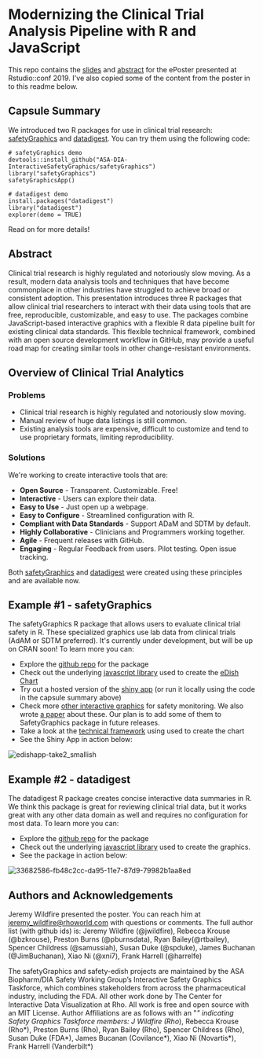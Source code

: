 # Modernizing the Clinical Trial Analysis Pipeline with R and JavaScript

This repo contains the [slides](https://github.com/RhoInc/RStudioConf2019-ePoster/blob/master/RstudioPoster_presented.pptx) and [abstract](https://github.com/RhoInc/RStudioConf2019-ePoster/blob/master/RstudioConf_abstract.docx) for the ePoster presented at Rstudio::conf 2019. I've also copied some of the content from the poster in to this readme below. 

## Capsule Summary

We introduced two R packages for use in clinical trial research: [safetyGraphics](https://github.com/ASA-DIA-InteractiveSafetyGraphics/safetyGraphics) and [datadigest](https://github.com/RhoInc/datadigest). You can try them using the following code:  

``` 
# safetyGraphics demo
devtools::install_github("ASA-DIA-InteractiveSafetyGraphics/safetyGraphics") 
library("safetyGraphics") 
safetyGraphicsApp()

# datadigest demo
install.packages("datadigest")
library("datadigest")
explorer(demo = TRUE)

```

Read on for more details!

## Abstract

Clinical trial research is highly regulated and notoriously slow moving. As a result, modern data analysis tools and techniques that have become commonplace in other industries have struggled to achieve broad or consistent adoption. This presentation introduces three R packages that allow clinical trial researchers to interact with their data using tools that are free, reproducible, customizable, and easy to use. The packages combine JavaScript-based interactive graphics with a flexible R data pipeline built for existing clinical data standards. This flexible technical framework, combined with an open source development workflow in GitHub, may provide a useful road map for creating similar tools in other change-resistant environments.

## Overview of Clinical Trial Analytics

### Problems
- Clinical trial research is highly regulated and notoriously slow moving. 
- Manual review of huge data listings is still common. 
- Existing analysis tools are expensive, difficult to customize and tend to use proprietary formats, limiting reproducibility. 

### Solutions

We're working to create interactive tools that are:
- **Open Source** - Transparent. Customizable. Free!
- **Interactive** - Users can explore their data.
- **Easy to Use** - Just open up a webpage. 
- **Easy to Configure** - Streamlined configuration with R.  
- **Compliant with Data Standards** - Support ADaM and SDTM by default.
- **Highly Collaborative** - Clinicians and Programmers working together.
- **Agile** - Frequent releases with GitHub. 
- **Engaging** - Regular Feedback from users. Pilot testing. Open issue tracking. 

Both [safetyGraphics](https://github.com/ASA-DIA-InteractiveSafetyGraphics/safetyGraphics) and [datadigest](https://github.com/RhoInc/datadigest) were created using these principles and are available now. 

## Example #1 - safetyGraphics

The safetyGraphics R package that allows users to evaluate clinical trial safety in R. These specialized graphics use lab data from clinical trials (AdAM or SDTM preferred). It's currently under development, but will be up on CRAN soon! To learn more you can:

- Explore the [github repo](https://github.com/ASA-DIA-InteractiveSafetyGraphics/safetyGraphics) for the package
- Check out the underlying [javascript library](https://github.com/ASA-DIA-InteractiveSafetyGraphics/safety-eDISH) used to create the [eDish Chart](https://asa-dia-interactivesafetygraphics.github.io/safety-eDISH/)
- Try out a hosted version of the [shiny app](https://becca-krouse.shinyapps.io/safetyGraphicsApp/) (or run it locally using the code in the capsule summary above)
- Check more [other interactive graphics](https://rhoinc.github.io/safety-explorer-suite/) for safety monitoring.  We also wrote [a paper](https://journals.sagepub.com/doi/abs/10.1177/2168479018754846) about these. Our plan is to add some of them to SafetyGraphics package in future releases.
- Take a look at the [technical framework](https://user-images.githubusercontent.com/3680095/51296179-6f2b7b00-19e0-11e9-841a-afc2964a7e1a.png) using used to create the chart
- See the Shiny App in action below: 

![edishapp-take2_smallish](https://user-images.githubusercontent.com/3680095/51296057-e3195380-19df-11e9-971a-430c3be930a4.gif)

## Example #2 - datadigest

The datadigest R package creates concise interactive data summaries in R. We think this package is great for reviewing clinical trial data, but it works great with any other data domain as well and requires no configuration for most data. To learn more you can:

- Explore the [github repo](https://github.com/rhoinc/datadigest) for the package
- Check out the underlying [javascript library](https://github.com/rhoinc/web-codebook) used to create the graphics. 
- See the package in action below: 

![33682586-fb48c2cc-da95-11e7-87d9-79982b1aa8ed](https://user-images.githubusercontent.com/3680095/51296324-4952a600-19e1-11e9-80cc-19316398b722.gif)

## Authors and Acknowledgements

Jeremy Wildfire presented the poster. You can reach him at jeremy_wildfire@rhoworld.com with questions or comments. The full author list (with github ids) is: Jeremy Wildfire (@jwildfire), Rebecca Krouse (@bzkrouse), Preston Burns (@pburnsdata), Ryan Bailey(@rtbailey), Spencer Childress (@samussiah), Susan Duke (@spduke), James Buchanan (@JimBuchanan), Xiao Ni (@xni7), Frank Harrell (@harrelfe)

The safetyGraphics and safety-edish projects are maintained by the ASA Biopharm/DIA Safety Working Group’s Interactive Safety Graphics Taskforce, which combines stakeholders from across the pharmaceutical industry, including the FDA. All other work done by The Center for Interactive Data Visualization at Rho. All work is free and open source with an MIT License. Author Affiliations are as follows with an "*" indicating Safety Graphics Taskforce members:  J Wildfire (Rho*), Rebecca Krouse (Rho*), Preston Burns (Rho), Ryan Bailey (Rho), Spencer Childress (Rho), Susan Duke (FDA*), James Bucanan (Covilance*), Xiao Ni (Novartis*), Frank Harrell (Vanderbilt*)
